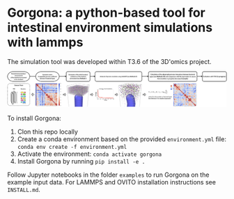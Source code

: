 # Gorgona: a python-based tool for intestinal environment simulations with lammps

The simulation tool was developed within T3.6 of the 3D'omics project. 

![Gorgona workflow](image.png)

To install Gorgona:

1. Clon this repo locally
2. Create a conda environment based on the provided `environment.yml` file: `conda env create -f environment.yml`
3. Activate the environment: `conda activate gorgona`
4. Install Gorgona by running `pip install -e .`

Follow Jupyter notebooks in the folder `examples` to run Gorgona on the example input data.
For LAMMPS and OVITO installation instructions see `INSTALL.md`.
